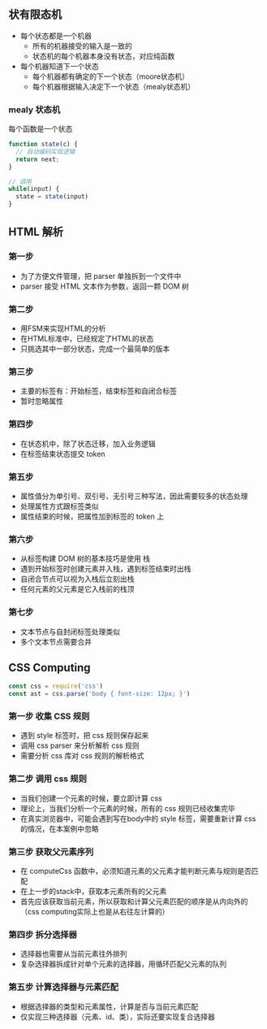 ## 状有限态机

- 每个状态都是一个机器
  - 所有的机器接受的输入是一致的
  - 状态机的每个机器本身没有状态，对应纯函数
- 每个机器知道下一个状态
  - 每个机器都有确定的下一个状态（moore状态机）
  - 每个机器根据输入决定下一个状态（mealy状态机）

### mealy 状态机

每个函数是一个状态

```js
function state(c) {
  // 自动编码实现逻辑
  return next;
}

// 调用
while(input) {
  state = state(input)
}
```

## HTML 解析

### 第一步

- 为了方便文件管理，把 parser 单独拆到一个文件中
- parser 接受 HTML 文本作为参数，返回一颗 DOM 树

### 第二步

- 用FSM来实现HTML的分析
- 在HTML标准中，已经规定了HTML的状态
- 只挑选其中一部分状态，完成一个最简单的版本

### 第三步

- 主要的标签有：开始标签，结束标签和自闭合标签
- 暂时忽略属性

### 第四步

- 在状态机中，除了状态迁移，加入业务逻辑
- 在标签结束状态提交 token

### 第五步

- 属性值分为单引号、双引号、无引号三种写法，因此需要较多的状态处理
- 处理属性方式跟标签类似
- 属性结束的时候，把属性加到标签的 token 上

### 第六步

- 从标签构建 DOM 树的基本技巧是使用 栈
- 遇到开始标签时创建元素并入栈，遇到标签结束时出栈
- 自闭合节点可以视为入栈后立刻出栈
- 任何元素的父元素是它入栈前的栈顶

### 第七步

- 文本节点与自封闭标签处理类似
- 多个文本节点需要合并

## CSS Computing

```js
const css = require('css')
const ast = css.parse('body { font-size: 12px; }')
```

### 第一步 收集 CSS 规则

- 遇到 style 标签时，把 css 规则保存起来
- 调用 css parser 来分析解析 css 规则
- 需要分析 css 库对 css 规则的解析格式

### 第二步 调用 css 规则

- 当我们创建一个元素的时候，要立即计算 css
- 理论上，当我们分析一个元素的时候，所有的 css 规则已经收集完毕
- 在真实浏览器中，可能会遇到写在body中的 style 标签，需要重新计算 css 的情况，在本案例中忽略

### 第三步 获取父元素序列

- 在 computeCss 函数中，必须知道元素的父元素才能判断元素与规则是否匹配
- 在上一步的stack中，获取本元素所有的父元素
- 首先应该获取当前元素，所以获取和计算父元素匹配的顺序是从内向外的（css computing实际上也是从右往左计算的）

### 第四步 拆分选择器

- 选择器也需要从当前元素往外排列
- 复杂选择器拆成针对单个元素的选择器，用循环匹配父元素的队列

### 第五步 计算选择器与元素匹配

- 根据选择器的类型和元素属性，计算是否与当前元素匹配
- 仅实现三种选择器（元素、id、类），实际还要实现复合选择器